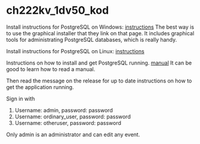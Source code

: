 # ch222kv_1dv50_kod

Install instructions for PostgreSQL on Windows:
[instructions](http://www.postgresql.org/download/windows/)
The best way is to use the graphical installer that they link on that page. It includes graphical tools for administrating PostgreSQL databases, which is really handy.

Install instructions for PostgreSQL on Linux:
[instructions](http://www.postgresql.org/download/linux/ubuntu/)

Instructions on how to install and get PostgreSQL running.
[manual](http://www.postgresql.org/docs/9.4/interactive/tutorial-install.html)
It can be good to learn how to read a manual.

Then read the message on the release for up to date instructions on how to get the application running.

Sign in with
1. Username: admin, password: password
2. Username: ordinary_user, password: password
3. Username: otheruser, password: password

Only admin is an administrator and can edit any event.
